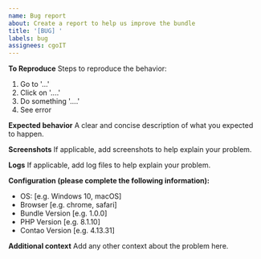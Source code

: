 ```yaml
---
name: Bug report
about: Create a report to help us improve the bundle
title: '[BUG] '
labels: bug
assignees: cgoIT
---
```


**To Reproduce**
Steps to reproduce the behavior:

1. Go to '...'
2. Click on '....'
3. Do something '....'
4. See error

**Expected behavior**
A clear and concise description of what you expected to happen.

**Screenshots**
If applicable, add screenshots to help explain your problem.

**Logs**
If applicable, add log files to help explain your problem.

**Configuration (please complete the following information):**

- OS: [e.g. Windows 10, macOS]
- Browser [e.g. chrome, safari]
- Bundle Version [e.g. 1.0.0]
- PHP Version [e.g. 8.1.10]
- Contao Version [e.g. 4.13.31]

**Additional context**
Add any other context about the problem here.
